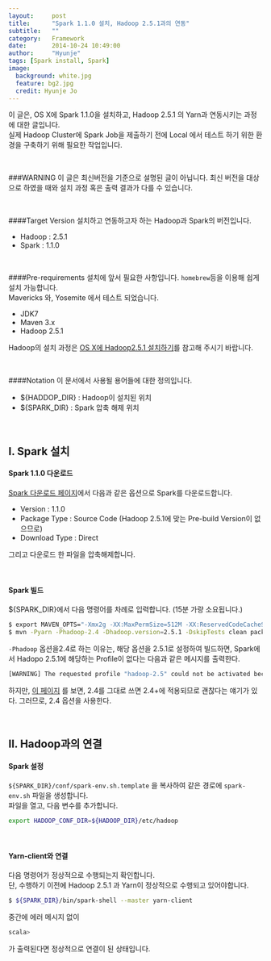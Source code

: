 ```yaml
---
layout:     post
title:      "Spark 1.1.0 설치, Hadoop 2.5.1과의 연동"
subtitle:   ""
category:	Framework
date:       2014-10-24 10:49:00
author:     "Hyunje"
tags: [Spark install, Spark]
image:
  background: white.jpg
  feature: bg2.jpg
  credit: Hyunje Jo
---
```



이 글은, OS X에 Spark 1.1.0을 설치하고, Hadoop 2.5.1 의 Yarn과 연동시키는 과정에 대한 글입니다.<br>
실제 Hadoop Cluster에 Spark Job을 제출하기 전에 Local 에서 테스트 하기 위한 환경을 구축하기 위해 필요한 작업입니다.

<br>

###WARNING
이 글은 최신버전을 기준으로 설명된 글이 아닙니다. 최신 버전을 대상으로 하였을 때와 설치 과정 혹은 출력 결과가 다를 수 있습니다.

<br>

####Target Version
설치하고 연동하고자 하는 Hadoop과 Spark의 버전입니다.

- Hadoop : 2.5.1
- Spark : 1.1.0

<br>


####Pre-requirements
설치에 앞서 필요한 사항입니다. ```homebrew```등을 이용해 쉽게 설치 가능합니다. <br>
Mavericks 와, Yosemite 에서 테스트 되었습니다.

- JDK7<br>
- Maven 3.x
- Hadoop 2.5.1

Hadoop의 설치 과정은 [OS X에 Hadoop2.5.1 설치하기](http://hyunje.com/post/os-xe-hadoop2-dot-5-1-seolcihagi/)를 참고해 주시기 바랍니다.

<br>

####Notation
이 문서에서 사용될 용어들에 대한 정의입니다.

- ${HADDOP_DIR} : Hadoop이 설치된 위치
- ${SPARK_DIR} : Spark 압축 해제 위치

<br>



## I. Spark 설치

#### Spark 1.1.0 다운로드
[Spark 다운로드 페이지](http://spark.apache.org/downloads.html)에서 다음과 같은 옵션으로 Spark를 다운로드합니다.

* Version : 1.1.0
* Package Type : Source Code (Hadoop 2.5.1에 맞는 Pre-build Version이 없으므로)
* Download Type : Direct

그리고 다운로드 한 파일을 압축해제합니다.

<br>

#### Spark 빌드
${SPARK_DIR}에서 다음 명령어를 차례로 입력합니다. (15분 가량 소요됩니다.)

```bash
$ export MAVEN_OPTS="-Xmx2g -XX:MaxPermSize=512M -XX:ReservedCodeCacheSize=512m"
$ mvn -Pyarn -Phadoop-2.4 -Dhadoop.version=2.5.1 -DskipTests clean package
```

``-Phadoop`` 옵션을2.4로 하는 이유는, 해당 옵션을 2.5.1로 설정하여 빌드하면, Spark에서 Hadopo 2.5.1에 해당하는 Profile이 없다는 다음과 같은 메시지를 출력한다.

```bash
[WARNING] The requested profile "hadoop-2.5" could not be activated because it does not exist.
```

하지만, [이 페이지](http://mail-archives.apache.org/mod_mbox/spark-user/201410.mbox/%3CCAEYhXbV+kGipfDhsV8Kt_pZKOtcMkoJJrgi3rH0eWt1PnPb+Cg@mail.gmail.com%3E) 를 보면, 2.4를 그대로 쓰면 2.4+에 적용되므로 괜찮다는 얘기가 있다. 그러므로, 2.4 옵션을 사용한다.

<br>



## II. Hadoop과의 연결

#### Spark 설정
`${SPARK_DIR}/conf/spark-env.sh.template` 을 복사하여 같은 경로에 `spark-env.sh` 파일을 생성합니다.<br>
파일을 열고, 다음 변수를 추가합니다.

```bash
export HADOOP_CONF_DIR=${HADOOP_DIR}/etc/hadoop
```

<br>

#### Yarn-client와 연결
다음 명령어가 정상적으로 수행되는지 확인합니다.<br>
단, 수행하기 이전에 Hadoop 2.5.1 과 Yarn이 정상적으로 수행되고 있어야합니다.

```bash
$ ${SPARK_DIR}/bin/spark-shell --master yarn-client
```
중간에 에러 메시지 없이 

```bash
scala>
```
가 출력된다면 정상적으로 연결이 된 상태입니다.
